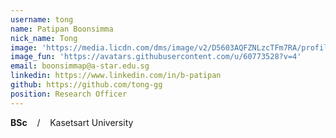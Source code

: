 ```yaml
---
username: tong
name: Patipan Boonsimma
nick_name: Tong
image: 'https://media.licdn.com/dms/image/v2/D5603AQFZNLzcTFm7RA/profile-displayphoto-shrink_800_800/profile-displayphoto-shrink_800_800/0/1730314167711?e=1758153600&v=beta&t=p9KD5ZyyEIeq_MxlaHSZoB9dvRCrC5hVgpS4GClFZ0E'
image_fun: 'https://avatars.githubusercontent.com/u/60773528?v=4'
email: boonsimmap@a-star.edu.sg
linkedin: https://www.linkedin.com/in/b-patipan
github: https://github.com/tong-gg
position: Research Officer
---
```

**BSc** &nbsp;&nbsp; / &nbsp;&nbsp; Kasetsart University
